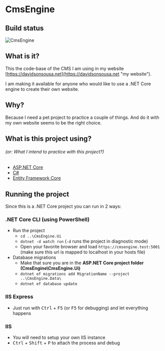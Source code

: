 # CmsEngine

## Build status
![CmsEngine](https://github.com/davidsonsousa/CmsEngine/actions/workflows/dotnet.yml/badge.svg)

## What is it?
This the code-base of the CMS I am using in my website [https://davidsonsousa.net](https://davidsonsousa.net "my website").

I am making it available for anyone who would like to use a .NET Core engine to create their own website.

## Why?
Because I need a pet project to practice a couple of things. And do it with my own website seems to be the right choice.

## What is this project using?
###### (or: _What I intend to practice with this project?_)
* [ASP.NET Core](https://docs.microsoft.com/en-us/aspnet/core/)
* [C#](https://www.microsoft.com/net/tutorials/csharp/getting-started)
* [Entity Framework Core](https://docs.microsoft.com/en-us/ef/core/)

## Running the project
Since this is a .NET Core project you can run in 2 ways:

### .NET Core CLI (using PowerShell)
- Run the project
  - `cd ..\CmsEngine.Ui`
  - `dotnet -d watch run` (`-d` runs the project in diagnostic mode)
  - Open your favorite browser and load `https://cmsengine.test:5001` (make sure this url is mapped to localhost in your hosts file)
- Database migrations
  - Make that sure you are in the **ASP.NET Core project folder (CmsEngine\CmsEngine.Ui)**
  - `dotnet ef migrations add MigrationName --project ..\CmsEngine.Data\`
  - `dotnet ef database update`

### IIS Express
- Just run with <kbd>Ctrl</kbd> + <kbd>F5</kbd> (or <kbd>F5</kbd> for debugging) and let everything happens

### IIS
- You will need to setup your own IIS instance
- <kbd>Ctrl</kbd> + <kbd>Shift</kbd> + <kbd>P</kbd> to attach the process and debug

